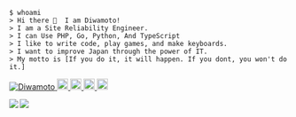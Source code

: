 
```shell
$ whoami
> Hi there 👋  I am Diwamoto!
> I am a Site Reliability Engineer.
> I can Use PHP, Go, Python, And TypeScript
> I like to write code, play games, and make keyboards.
> I want to improve Japan through the power of IT.
> My motto is [If you do it, it will happen. If you dont, you won't do it.]
```

<p align="left"> 
  <a href="https://github.com/Diwamoto/">
    <img src="https://komarev.com/ghpvc/?username=diwamoto" alt="Diwamoto" />
  </a>
  <a href="http://twitter.com/Diwamoto_">
    <img height="20" src="https://img.shields.io/twitter/follow/Diwamoto_?label=Twitter&logo=twitter&style=flat" />
  </a>
  <a href="https://github.com/Diwamoto">
    <img height="20" src="https://img.shields.io/github/followers/Diwamoto?label=follow&logo=github&style=flat" />
  </a>
  <a href="https://qiita.com/Diwamoto">
    <img height="20" src="https://qiita-badge.apiapi.app/s/Diwamoto/posts.svg" />
  </a>
  <a href="https://qiita.com/Diwamoto">
    <img height="20" src="https://qiita-badge.apiapi.app/s/Diwamoto/contributions.svg" />
  </a>
</p>

<a href="https://github.com/anuraghazra/github-readme-stats">
  <img align="left" src="https://github-readme-stats.vercel.app/api?username=Diwamoto&count_private=true&show_icons=true&theme=codeSTACKr" />
</a>
<a href="https://github.com/anuraghazra/github-readme-stats">
  <img align="left" src="https://github-readme-stats.vercel.app/api/top-langs/?username=Diwamoto&theme=codeSTACKr" />
</a>


